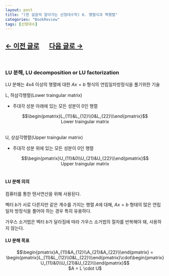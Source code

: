 ```yaml
---
layout: post
title: "(한 걸음씩 알아가는 선형대수학) 6. 행렬식과 역행렬"
categories: "BookReview"
tags: [선형대수]
---
```


## [←  이전 글로](https://maizer2.github.io/bookreview/2022/03/28/(한-걸음씩-알아가는-선형대수학)-6.-행렬식과-역행렬.html) 　  [다음 글로 →](https://maizer2.github.io/bookreview/2022/03/27/(한-걸음씩-알아가는-선형대수학)-7.-고윳값과-고유벡터.html)
<br/>

### LU 분해, LU decomposition or LU factorization

LU 분해는 4x4 이상의 행렬에 대한 $Ax = b$ 형식의 연립일차방정식을 풀기위한 기술

L, 하삼각행렬(Lower traingular matrix)
* 주대각 성분 아래에 있는 모든 성분이 0인 행렬

<center>$$\begin{pmatrix}L_{11}&L_{12}\\0&L_{22}\\\end{pmatrix}$$</center>  
<center>Lower traingular matrix</center><br/>

U, 상삼각행렬(Upper traingular matrix)
* 주대각 성분 위에 있는 모든 성분이 0인 행렬<br/>

<center>$$\begin{pmatrix}U_{11}&0\\U_{21}&U_{22}\\\end{pmatrix}$$</center>  
<center>Upper traingular matrix</center>
<br/>

#### LU 분해 의의

컴퓨터를 통한 텐서연산을 위해 사용된다.

벡터 $b$가 서로 다른지만 같은 계수를 가지는 행렬 $A$에 대해, $Ax = b$ 형태의 많은 연립일차 방정식을 풀어야 하는 경우 특히 유용하다.

가우스 소거법은 벡터 $b$가 달라짐에 따라 가우스 소거법의 절차를 반복해야 돼, 사용하지 않는다.
<br/>

#### LU 분해 목표

<center>$$\begin{pmatrix}A_{11}&A_{12}\\A_{21}&A_{22}\\\end{pmatrix} = \begin{pmatrix}L_{11}&L_{12}\\0&L_{22}\\\end{pmatrix}\cdot\begin{pmatrix}U_{11}&0\\U_{21}&U_{22}\\\end{pmatrix}$$</center>  
<center>$A = L \cdot U$</center>
